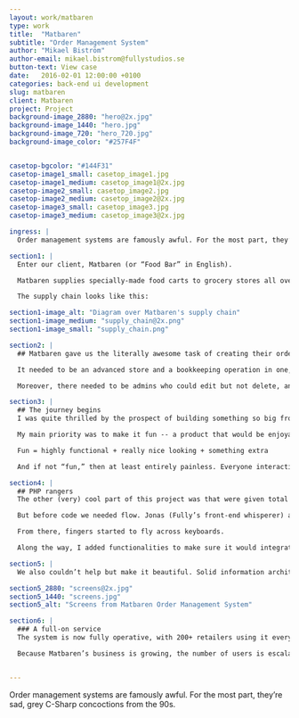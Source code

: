 ```yaml
---
layout: work/matbaren
type: work
title:  "Matbaren"
subtitle: "Order Management System"
author: "Mikael Biström"
author-email: mikael.bistrom@fullystudios.se
button-text: View case
date:   2016-02-01 12:00:00 +0100
categories: back-end ui development
slug: matbaren
client: Matbaren
project: Project
background-image_2880: "hero@2x.jpg"
background-image_1440: "hero.jpg"
background-image_720: "hero_720.jpg"
background-image_color: "#257F4F"


casetop-bgcolor: "#144F31"
casetop-image1_small: casetop_image1.jpg
casetop-image1_medium: casetop_image1@2x.jpg
casetop-image2_small: casetop_image2.jpg
casetop-image2_medium: casetop_image2@2x.jpg
casetop-image3_small: casetop_image3.jpg
casetop-image3_medium: casetop_image3@2x.jpg

ingress: |
  Order management systems are famously awful. For the most part, they’re sad, grey C-Sharp concoctions from the 90s.

section1: |
  Enter our client, Matbaren (or “Food Bar” in English).

  Matbaren supplies specially-made food carts to grocery stores all over Sweden. These are then stocked with high-quality food that can be eaten on the go. Store clerks decide which food to offer in the bar and place orders with Matbaren for delivery. 

  The supply chain looks like this: 

section1-image_alt: "Diagram over Matbaren's supply chain"
section1-image_medium: "supply_chain@2x.png"
section1-image_small: "supply_chain.png"

section2: |
  ## Matbaren gave us the literally awesome task of creating their order management system. 

  It needed to be an advanced store and a bookkeeping operation in one, featuring everything from price lists to newsfeeds, analytics and direct messages. Mainly, store clerks would use this to order their Matbaren packages for delivery, mixing and matching the foods they wanted from all the options available. 

  Moreover, there needed to be admins who could edit but not delete, and super admins with almighty powers. Real-time data would be converted into charts, and price changes would need to be reflected throughout the system in seconds. All of this needed to be presented in an easy-to-use dashboard, tailored to the specific needs of the user. 

section3: |
  ## The journey begins
  I was quite thrilled by the prospect of building something so big from the ground up. And something that would be so fundamentally useful for people on a daily basis. 

  My main priority was to make it fun -- a product that would be enjoyable to use. When you break it down, the formula goes something like this:  

  Fun = highly functional + really nice looking + something extra

  And if not “fun,” then at least entirely painless. Everyone interacting with a backend system wants to spend the least amount of time possible on it. This is often a good north star for design. 

section4: |
  ## PHP rangers
  The other (very) cool part of this project was that were given total design liberty. Meaning I could choose my own tools. I knew immediately I wanted to code with Laravel. 

  But before code we needed flow. Jonas (Fully’s front-end whisperer) and I took all the components that needed to be featured, drew up some flowcharts and sorted out the navigation. From there we organized the content and user privileges in Excel. 

  From there, fingers started to fly across keyboards. 

  Along the way, I added functionalities to make sure it would integrate seamlessly with the worklife of the user. A key feature was automatic saving, so if a store clerk is half-way through an order and has to leave the computer nothing gets lost. 

section5: |
  We also couldn’t help but make it beautiful. Solid information architecture was the first step here -- achieving “purity of function” as the designers say. The second step was all about well-chosen colors, pleasing fonts, and smart use of white space. 

section5_2880: "screens@2x.jpg"
section5_1440: "screens.jpg"
section5_alt: "Screens from Matbaren Order Management System"

section6: |
  ### A full-on service
  The system is now fully operative, with 200+ retailers using it every single day. That in itself is gratifying. It’s a delight to build an actual service for the web that people visit time and time again. 

  Because Matbaren’s business is growing, the number of users is escalating too. This steady increase demands more and more of the system, but we have it under control. The programming is solid so we’re easily able to add and change functions as needed. 


---
```

Order management systems are famously awful. For the most part, they’re sad, grey C-Sharp concoctions from the 90s.

